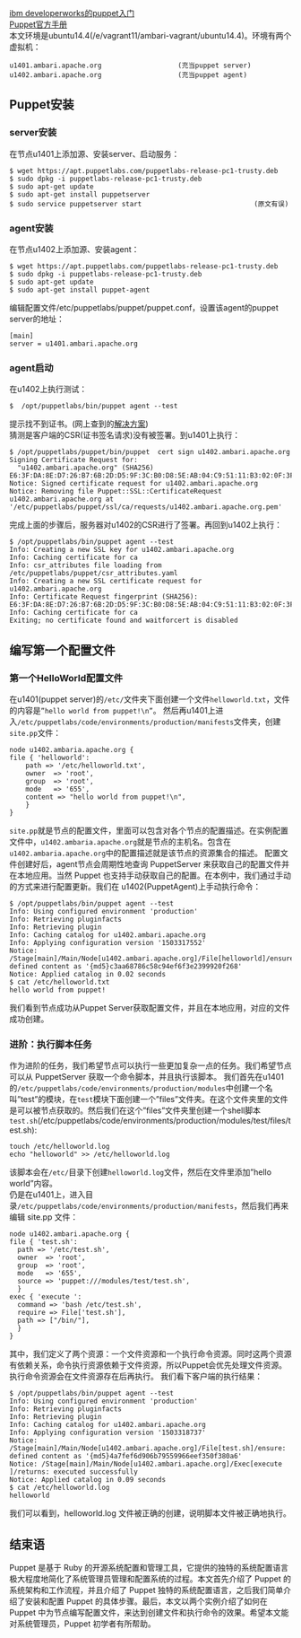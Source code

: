 [ibm developerworks的puppet入门](https://www.ibm.com/developerworks/cn/opensource/os-cn-puppet/index.html)  
[Puppet官方手册](https://docs.puppet.com/puppetserver/5.0/install_from_packages.html#red-hat-enterprise-linux)  
本文环境是ubuntu14.4(/e/vagrant11/ambari-vagrant/ubuntu14.4)。环境有两个虚拟机：
```
u1401.ambari.apache.org                   (充当puppet server)
u1402.ambari.apache.org                   (充当puppet agent)
```
## Puppet安装
### server安装
在节点u1401上添加源、安装server、启动服务：
```
$ wget https://apt.puppetlabs.com/puppetlabs-release-pc1-trusty.deb
$ sudo dpkg -i puppetlabs-release-pc1-trusty.deb
$ sudo apt-get update
$ sudo apt-get install puppetserver
$ sudo service puppetserver start                            (原文有误)
```
### agent安装
在节点u1402上添加源、安装agent：
```
$ wget https://apt.puppetlabs.com/puppetlabs-release-pc1-trusty.deb
$ sudo dpkg -i puppetlabs-release-pc1-trusty.deb
$ sudo apt-get update
$ sudo apt-get install puppet-agent 
```
编辑配置文件/etc/puppetlabs/puppet/puppet.conf，设置该agent的puppet server的地址：
```
[main]
server = u1401.ambari.apache.org
```
### agent启动
在u1402上执行测试：
```
$  /opt/puppetlabs/bin/puppet agent --test
```
提示找不到证书。(网上查到的[解决方案](https://www.slideshare.net/AshwinPawar/puppet-agent))  
猜测是客户端的CSR(证书签名请求)没有被签署。到u1401上执行：
```
$ /opt/puppetlabs/puppet/bin/puppet  cert sign u1402.ambari.apache.org
Signing Certificate Request for:
  "u1402.ambari.apache.org" (SHA256) E6:3F:DA:8E:D7:26:B7:6B:2D:D5:9F:3C:B0:D8:5E:AB:04:C9:51:11:B3:02:0F:3F:BE:9E:9F:FA:02:94:18:3C
Notice: Signed certificate request for u1402.ambari.apache.org
Notice: Removing file Puppet::SSL::CertificateRequest u1402.ambari.apache.org at '/etc/puppetlabs/puppet/ssl/ca/requests/u1402.ambari.apache.org.pem'
```
完成上面的步骤后，服务器对u1402的CSR进行了签署。再回到u1402上执行：
```
$ /opt/puppetlabs/bin/puppet agent --test
Info: Creating a new SSL key for u1402.ambari.apache.org
Info: Caching certificate for ca
Info: csr_attributes file loading from /etc/puppetlabs/puppet/csr_attributes.yaml
Info: Creating a new SSL certificate request for u1402.ambari.apache.org
Info: Certificate Request fingerprint (SHA256): E6:3F:DA:8E:D7:26:B7:6B:2D:D5:9F:3C:B0:D8:5E:AB:04:C9:51:11:B3:02:0F:3F:BE:9E:9F:FA:02:94:18:3C
Info: Caching certificate for ca
Exiting; no certificate found and waitforcert is disabled
```

## 编写第一个配置文件
### 第一个HelloWorld配置文件
在u1401(puppet server)的`/etc/`文件夹下面创建一个文件`helloworld.txt`，文件的内容是`”hello world from puppet!\n”`。
然后再u1401上进入`/etc/puppetlabs/code/environments/production/manifests`文件夹，创建`site.pp`文件：
```
node u1402.ambaria.apache.org {
file { 'helloworld':
    path => '/etc/helloworld.txt',
    owner  => 'root',
    group  => 'root',
    mode   => '655',
    content => "hello world from puppet!\n",
    }
}
```
`site.pp`就是节点的配置文件，里面可以包含对各个节点的配置描述。在实例配置文件中，`u1402.ambaria.apache.org`就是节点的主机名。包含在 `u1402.ambaria.apache.org`中的配置描述就是该节点的资源集合的描述。
配置文件创建好后，agent节点会周期性地查询 PuppetServer 来获取自己的配置文件并在本地应用。当然 Puppet 也支持手动获取自己的配置。在本例中，我们通过手动的方式来进行配置更新。我们在 u1402(PuppetAgent)上手动执行命令：
```
$ /opt/puppetlabs/bin/puppet agent --test
Info: Using configured environment 'production'
Info: Retrieving pluginfacts
Info: Retrieving plugin
Info: Caching catalog for u1402.ambari.apache.org
Info: Applying configuration version '1503317552'
Notice: /Stage[main]/Main/Node[u1402.ambari.apache.org]/File[helloworld]/ensure: defined content as '{md5}c3aa68786c58c94ef6f3e2399920f268'
Notice: Applied catalog in 0.02 seconds
$ cat /etc/helloworld.txt 
hello world from puppet!
```
我们看到节点成功从Puppet Server获取配置文件，并且在本地应用，对应的文件成功创建。

### 进阶：执行脚本任务
作为进阶的任务，我们希望节点可以执行一些更加复杂一点的任务。我们希望节点可以从 PuppetServer 获取一个命令脚本，并且执行该脚本。
我们首先在u1401的`/etc/puppetlabs/code/environments/production/modules`中创建一个名叫”test”的模块，在`test`模块下面创建一个”files”文件夹。在这个文件夹里的文件是可以被节点获取的。然后我们在这个”files”文件夹里创建一个shell脚本`test.sh`(/etc/puppetlabs/code/environments/production/modules/test/files/test.sh):
```
touch /etc/helloworld.log
echo "helloworld" >> /etc/helloworld.log
```
该脚本会在`/etc/`目录下创建`helloworld.log`文件，然后在文件里添加”hello world”内容。  
仍是在u1401上，进入目录`/etc/puppetlabs/code/environments/production/manifests`，然后我们再来编辑 site.pp 文件：
```
node u1402.ambari.apache.org {
file { 'test.sh':
  path => '/etc/test.sh',
  owner  => 'root',
  group  => 'root',
  mode   => '655',
  source => 'puppet:///modules/test/test.sh',
  }
exec { 'execute ':
  command => 'bash /etc/test.sh',
  require => File['test.sh'],
  path => ["/bin/"],
  }
}
```
其中，我们定义了两个资源：一个文件资源和一个执行命令资源。同时这两个资源有依赖关系，命令执行资源依赖于文件资源，所以Puppet会优先处理文件资源。执行命令资源会在文件资源存在后再执行。
我们看下客户端的执行结果：
```
$ /opt/puppetlabs/bin/puppet agent --test
Info: Using configured environment 'production'
Info: Retrieving pluginfacts
Info: Retrieving plugin
Info: Caching catalog for u1402.ambari.apache.org
Info: Applying configuration version '1503318737'
Notice: /Stage[main]/Main/Node[u1402.ambari.apache.org]/File[test.sh]/ensure: defined content as '{md5}4a7fef6d906b79559966eef350f380a6'
Notice: /Stage[main]/Main/Node[u1402.ambari.apache.org]/Exec[execute ]/returns: executed successfully
Notice: Applied catalog in 0.09 seconds
$ cat /etc/helloworld.log 
helloworld
```
我们可以看到，helloworld.log 文件被正确的创建，说明脚本文件被正确地执行。

## 结束语
Puppet 是基于 Ruby 的开源系统配置和管理工具，它提供的独特的系统配置语言极大程度地简化了系统管理员管理和配置系统的过程。本文首先介绍了 Puppet 的系统架构和工作流程，并且介绍了 Puppet 独特的系统配置语言，之后我们简单介绍了安装和配置 Puppet 的具体步骤。最后，本文以两个实例介绍了如何在 Puppet 中为节点编写配置文件，来达到创建文件和执行命令的效果。希望本文能对系统管理员，Puppet 初学者有所帮助。